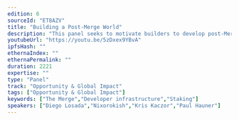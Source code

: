 ```yaml
---
edition: 6
sourceId: "ET8AZV"
title: "Building a Post-Merge World"
description: "This panel seeks to motivate builders to develop post-Merge tools and infrastructure in various domains (e.g. staking, consensus clients, Layer 2s, hardware), discuss the gaps in the ecosystem, and explore how we can move forward after The Merge."
youtubeUrl: "https://youtu.be/5zDxex9YBvA"
ipfsHash: ""
ethernaIndex: ""
ethernaPermalink: ""
duration: 2221
expertise: ""
type: "Panel"
track: "Opportunity & Global Impact"
tags: ["Opportunity & Global Impact"]
keywords: ["The Merge","Developer infrastructure","Staking"]
speakers: ["Diego Losada","Nixorokish","Kris Kaczor","Paul Hauner"]
---
```

